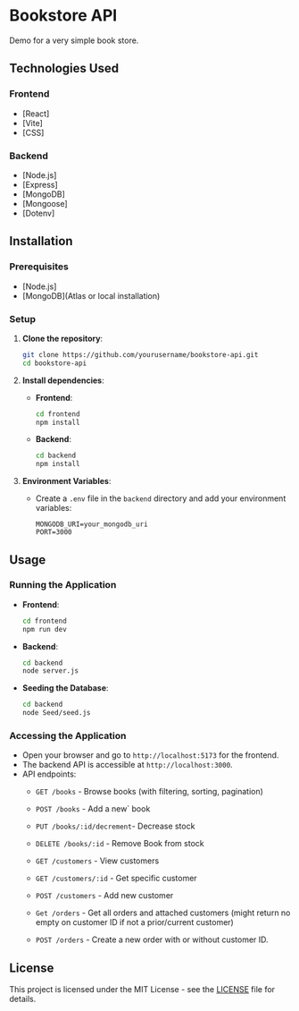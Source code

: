 # Bookstore API
Demo for a very simple book store. 

## Technologies Used

### Frontend

- [React]
- [Vite]
- [CSS]

### Backend

- [Node.js]
- [Express]
- [MongoDB]
- [Mongoose]
- [Dotenv]

## Installation

### Prerequisites

- [Node.js]
- [MongoDB](Atlas or local installation)

### Setup

1. **Clone the repository**:
   ```bash
   git clone https://github.com/yourusername/bookstore-api.git
   cd bookstore-api
   ```

2. **Install dependencies**:

   - **Frontend**:
     ```bash
     cd frontend
     npm install
     ```

   - **Backend**:
     ```bash
     cd backend
     npm install
     ```

3. **Environment Variables**:
   - Create a `.env` file in the `backend` directory and add your environment variables:
     ```
     MONGODB_URI=your_mongodb_uri
     PORT=3000
     ```

## Usage

### Running the Application

- **Frontend**:
  ```bash
  cd frontend
  npm run dev
  ```

- **Backend**:
  ```bash
  cd backend
  node server.js
  ```

- **Seeding the Database**:
  ```bash
  cd backend
  node Seed/seed.js
  ```

### Accessing the Application

- Open your browser and go to `http://localhost:5173` for the frontend.
- The backend API is accessible at `http://localhost:3000`.
- API endpoints:
  - `GET /books` - Browse books (with filtering, sorting, pagination)
  - `POST /books` - Add a new` book
  - `PUT /books/:id/decrement`- Decrease stock
  - `DELETE /books/:id` - Remove Book from stock

  - `GET /customers` - View customers
  - `GET /customers/:id` - Get specific customer
  - `POST /customers` - Add new customer

  - `Get /orders` - Get all orders and attached customers (might return no empty on customer ID if not a prior/current customer) 
  - `POST /orders` - Create a new order with or without customer ID. 


## License

This project is licensed under the MIT License - see the [LICENSE](LICENSE) file for details.

